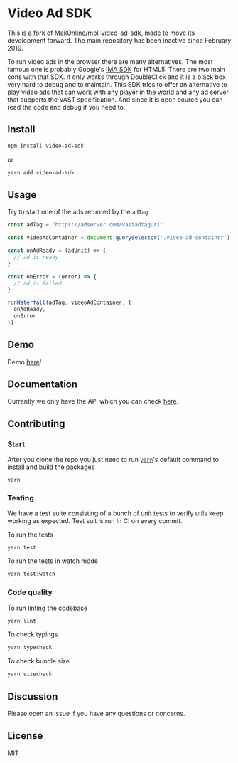 # Video Ad SDK

This is a fork of [MailOnline/mol-video-ad-sdk](https://github.com/MailOnline/mol-video-ad-sdk), made to move its development forward. The main repository has been inactive since February 2019.

To run video ads in the browser there are many alternatives. The most famous one is probably Google's [IMA SDK](https://developers.google.com/interactive-media-ads/docs/sdks/html5/) for HTML5. There are two main cons with that SDK. It only works through DoubleClick and it is a black box very hard to debug and to maintain. This SDK tries to offer an alternative to play video ads that can work with any player in the world and any ad server that supports the VAST specification. And since it is open source you can read the code and debug if you need to.

## Install

```sh
npm install video-ad-sdk
```

or

```sh
yarn add video-ad-sdk
```

## Usage

Try to start one of the ads returned by the `adTag`

```ts
const adTag = 'https://adserver.com/vastadtaguri'

const videoAdContainer = document.querySelector('.video-ad-container')

const onAdReady = (adUnit) => {
  // ad is ready
}

const onError = (error) => {
  // ad is failed
}

runWaterfall(adTag, videoAdContainer, {
  onAdReady,
  onError
})
```

## Demo

Demo [here](https://rambler-digital-solutions.github.io/video-ad-sdk/demo/)!

## Documentation

Currently we only have the API which you can check [here](https://rambler-digital-solutions.github.io/video-ad-sdk/docs/).

## Contributing

### Start

After you clone the repo you just need to run [`yarn`](https://yarnpkg.com/lang/en/docs/cli/#toc-default-command)'s default command to install and build the packages

```
yarn
```

### Testing

We have a test suite consisting of a bunch of unit tests to verify utils keep working as expected. Test suit is run in CI on every commit.

To run the tests

```
yarn test
```

To run the tests in watch mode

```sh
yarn test:watch
```

### Code quality

To run linting the codebase

```sh
yarn lint
```

To check typings

```sh
yarn typecheck
```

To check bundle size

```sh
yarn sizecheck
```

## Discussion

Please open an issue if you have any questions or concerns.

## License

MIT
